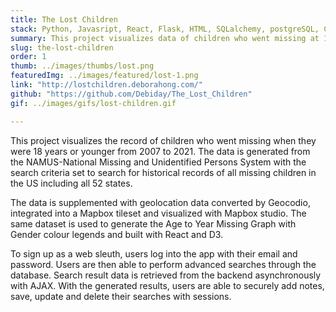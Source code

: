 ```yaml
---
title: The Lost Children
stack: Python, Javasript, React, Flask, HTML, SQLalchemy, postgreSQL, CSS, Mapbox, Geocodio
summary: This project visualizes data of children who went missing at 18 years or younger from 2007 to 2021. 
slug: the-lost-children
order: 1
thumb: ../images/thumbs/lost.png
featuredImg: ../images/featured/lost-1.png
link: "http://lostchildren.deborahong.com/"
github: "https://github.com/Debiday/The_Lost_Children"
gif: ../images/gifs/lost-children.gif

---
```


This project visualizes the record of children who went missing when they were 18 years or younger from 2007 to 2021. The data is generated from the NAMUS-National Missing and Unidentified Persons System with the search criteria set to search for historical records of all missing children in the US including all 52 states.

The data is supplemented with geolocation data converted by Geocodio, integrated into a Mapbox tileset and visualized with Mapbox studio. The same dataset is used to generate the Age to Year Missing Graph with Gender colour legends and built with React and D3.

To sign up as a web sleuth, users log into the app with their email and password. Users are then able to perform advanced searches through the database. Search result data is retrieved from the backend asynchronously with AJAX. With the generated results, users are able to securely add notes, save, update and delete their searches with sessions.